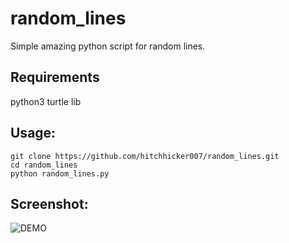 # random_lines

Simple amazing python script for random lines. 

## Requirements
python3
turtle lib

## Usage:
```
git clone https://github.com/hitchhicker007/random_lines.git
cd random_lines
python random_lines.py
```
## Screenshot:
![DEMO](demo/random_lines.gif)
